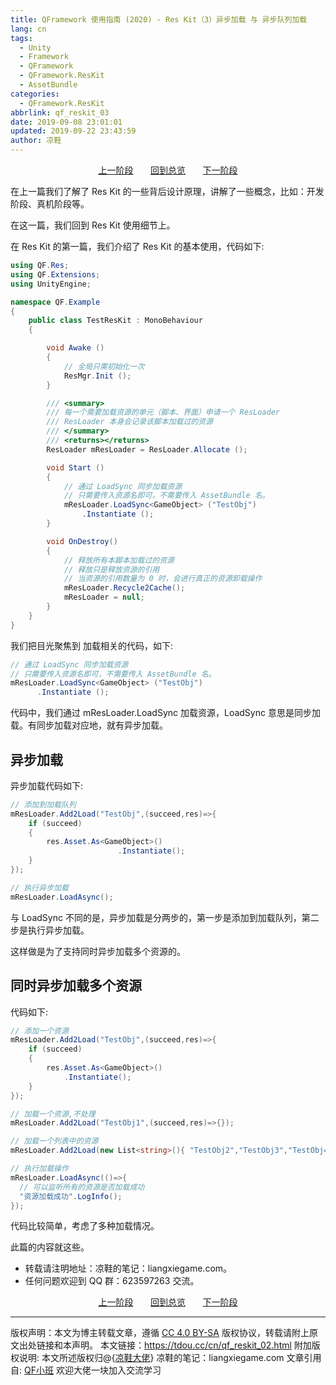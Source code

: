 ```yaml
---
title: QFramework 使用指南 (2020) - Res Kit（3）异步加载 与 异步队列加载
lang: cn
tags:
  - Unity
  - Framework
  - QFramework
  - QFramework.ResKit
  - AssetBundle
categories:
  - QFramework.ResKit
abbrlink: qf_reskit_03
date: 2019-09-08 23:01:01
updated: 2019-09-22 23:43:59
author: 凉鞋
---
```



<center>
<a href="https://tdou.cc/cn/qf_reskit_02.html">上一阶段</a> &nbsp;&nbsp;&nbsp;&nbsp;&nbsp;
<a href="https://tdou.cc/cn/qframework.html">回到总览</a> &nbsp;&nbsp;&nbsp;&nbsp;&nbsp;
<a href="https://tdou.cc/cn/qf_reskit_04.html">下一阶段</a>
</center>


在上一篇我们了解了 Res Kit 的一些背后设计原理，讲解了一些概念，比如：开发阶段、真机阶段等。

在这一篇，我们回到 Res Kit 使用细节上。

在 Res Kit 的第一篇，我们介绍了 Res Kit 的基本使用，代码如下:
``` csharp
using QF.Res;
using QF.Extensions;
using UnityEngine;

namespace QF.Example 
{
	public class TestResKit : MonoBehaviour 
	{

		void Awake () 
		{
			// 全局只需初始化一次
			ResMgr.Init ();
		}

		/// <summary>
		/// 每一个需要加载资源的单元（脚本、界面）申请一个 ResLoader
		/// ResLoader 本身会记录该脚本加载过的资源
		/// </summary>
		/// <returns></returns>
		ResLoader mResLoader = ResLoader.Allocate ();

		void Start () 
		{
			// 通过 LoadSync 同步加载资源
			// 只需要传入资源名即可，不需要传入 AssetBundle 名。
			mResLoader.LoadSync<GameObject> ("TestObj")
				.Instantiate ();
		}

		void OnDestroy()
		{
			// 释放所有本脚本加载过的资源
			// 释放只是释放资源的引用
			// 当资源的引用数量为 0 时，会进行真正的资源卸载操作
			mResLoader.Recycle2Cache();
			mResLoader = null;
		}
	}
}
```
我们把目光聚焦到 加载相关的代码，如下:
``` csharp
// 通过 LoadSync 同步加载资源
// 只需要传入资源名即可，不需要传入 AssetBundle 名。
mResLoader.LoadSync<GameObject> ("TestObj")
      .Instantiate ();
```

代码中，我们通过 mResLoader.LoadSync 加载资源，LoadSync 意思是同步加载。有同步加载对应地，就有异步加载。

## 异步加载
异步加载代码如下:
``` csharp
// 添加到加载队列
mResLoader.Add2Load("TestObj",(succeed,res)=>{
    if (succeed) 
    {
        res.Asset.As<GameObject>()
						.Instantiate();
    }
});

// 执行异步加载
mResLoader.LoadAsync();
```
与 LoadSync 不同的是，异步加载是分两步的，第一步是添加到加载队列，第二步是执行异步加载。

这样做是为了支持同时异步加载多个资源的。

## 同时异步加载多个资源
代码如下:
``` csharp
// 添加一个资源
mResLoader.Add2Load("TestObj",(succeed,res)=>{
    if (succeed) 
    {
        res.Asset.As<GameObject>()
            .Instantiate();
    }
});

// 加载一个资源,不处理
mResLoader.Add2Load("TestObj1",(succeed,res)=>{});

// 加载一个列表中的资源
mResLoader.Add2Load(new List<string>(){ "TestObj2","TestObj3","TestObj4"});

// 执行加载操作
mResLoader.LoadAsync(()=>{
  // 可以监听所有的资源是否加载成功
  "资源加载成功".LogInfo();
});
```

代码比较简单，考虑了多种加载情况。

此篇的内容就这些。

* 转载请注明地址：凉鞋的笔记：liangxiegame.com。
* 任何问题欢迎到 QQ 群：623597263 交流。


<center>
<a href="https://tdou.cc/cn/qf_reskit_02.html">上一阶段</a> &nbsp;&nbsp;&nbsp;&nbsp;&nbsp;
<a href="https://tdou.cc/cn/qframework.html">回到总览</a> &nbsp;&nbsp;&nbsp;&nbsp;&nbsp;
<a href="https://tdou.cc/cn/qf_reskit_04.html">下一阶段</a>
</center>


--- 

版权声明：本文为博主转载文章，遵循 [CC 4.0 BY-SA](http://creativecommons.org/licenses/by-sa/4.0/) 版权协议，转载请附上原文出处链接和本声明。
本文链接：https://tdou.cc/cn/qf_reskit_02.html
附加版权说明: 本文所述版权归@{[凉鞋大佬](https://github.com/liangxiegame)} 凉鞋的笔记：liangxiegame.com
文章引用自: [QF小班](http://master.liangxiegame.com/master/intro) 欢迎大佬一块加入交流学习